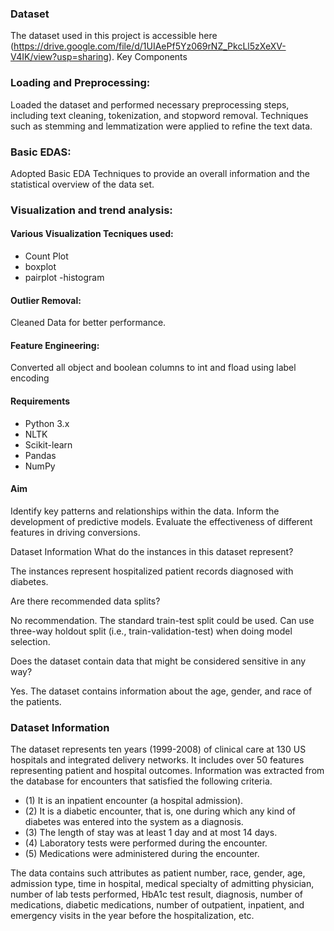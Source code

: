 ### Dataset
The dataset used in this project is accessible here (https://drive.google.com/file/d/1UIAePf5Yz069rNZ_PkcLl5zXeXV-V4IK/view?usp=sharing).
Key Components
### Loading and Preprocessing:

Loaded the dataset and performed necessary preprocessing steps, including text cleaning, tokenization, and stopword removal.
Techniques such as stemming and lemmatization were applied to refine the text data.
### Basic EDAS:

Adopted Basic EDA Techniques to provide an overall information and the statistical overview of the data set.
### Visualization and trend analysis:

#### Various Visualization Tecniques used:
* Count Plot
* boxplot
* pairplot -histogram
#### Outlier Removal:

Cleaned Data for better performance.
#### Feature Engineering:

Converted all object and boolean columns to int and fload using label encoding
#### Requirements
* Python 3.x
* NLTK
* Scikit-learn
* Pandas
* NumPy
#### Aim
Identify key patterns and relationships within the data. Inform the development of predictive models. Evaluate the effectiveness of different features in driving conversions.

Dataset Information
What do the instances in this dataset represent?

The instances represent hospitalized patient records diagnosed with diabetes.

Are there recommended data splits?

No recommendation. The standard train-test split could be used. Can use three-way holdout split (i.e., train-validation-test) when doing model selection.

Does the dataset contain data that might be considered sensitive in any way?

Yes. The dataset contains information about the age, gender, and race of the patients.

### Dataset Information

The dataset represents ten years (1999-2008) of clinical care at 130 US hospitals and integrated delivery networks. It includes over 50 features representing patient and hospital outcomes. Information was extracted from the database for encounters that satisfied the following criteria.
* (1)	It is an inpatient encounter (a hospital admission).
* (2)	It is a diabetic encounter, that is, one during which any kind of diabetes was entered into the system as a diagnosis.
* (3)	The length of stay was at least 1 day and at most 14 days.
* (4)	Laboratory tests were performed during the encounter.
* (5)	Medications were administered during the encounter.

The data contains such attributes as patient number, race, gender, age, admission type, time in hospital, medical specialty of admitting physician, number of lab tests performed, HbA1c test result, diagnosis, number of medications, diabetic medications, number of outpatient, inpatient, and emergency visits in the year before the hospitalization, etc.

